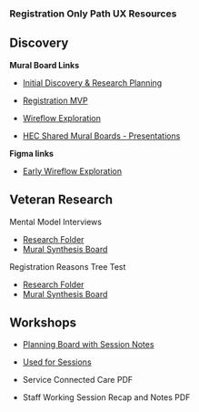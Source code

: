 ### Registration Only Path UX Resources



## Discovery
**Mural Board Links**
- [Initial Discovery & Research Planning](https://app.mural.co/t/departmentofveteransaffairs9999/m/departmentofveteransaffairs9999/1684348883203/49fc4ff1bf31f3cabe200663708c1002645b447f?sender=uadf1ed7fe7c76f0914967329)
- [Registration MVP](https://app.mural.co/t/departmentofveteransaffairs9999/m/departmentofveteransaffairs9999/1697236808091/d46ade25165c13764b7f8334ade21f20eed61038?sender=uadf1ed7fe7c76f0914967329)
- [Wireflow Exploration](https://app.mural.co/t/departmentofveteransaffairs9999/m/departmentofveteransaffairs9999/1696891719955/7e17ac86124fb9dcc6322be634ccdc4e8eb00a0a?sender=uadf1ed7fe7c76f0914967329)

- [HEC Shared Mural Boards - Presentations](https://app.mural.co/t/departmentofveteransaffairs9999/r/1670613238628?folderUuid=eb1cd9df-3cca-4008-9d32-29c42520a4ba)


**Figma links**
- [Early Wireflow Exploration](https://www.figma.com/file/UljiHam46o5DItC5iDgmPd/10-10EZ?type=design&node-id=0-27736&mode=design&t=QtvOjr8hfc7qYLrl-0)
  

## Veteran Research

Mental Model Interviews
- [Research Folder](https://github.com/department-of-veterans-affairs/va.gov-team/tree/master/products/health-care/application/va-application/research/2023-06-Registration%20flow%20exploration)
- [Mural Synthesis Board](https://app.mural.co/t/departmentofveteransaffairs9999/m/departmentofveteransaffairs9999/1694534503317/64631db1993138149052aa6f858d17e1aab57f5a?sender=uadf1ed7fe7c76f0914967329)

Registration Reasons Tree Test
- [Research Folder](https://github.com/department-of-veterans-affairs/va.gov-team/tree/master/products/health-care/application/va-application/research/2023-11-Registration%20Reasons%20Tree%20Test)
- [Mural Synthesis Board](https://app.mural.co/t/departmentofveteransaffairs9999/m/departmentofveteransaffairs9999/1700003975101/6149b2a464425891624dd5bd0508b70164fa0920?sender=uadf1ed7fe7c76f0914967329)


## Workshops

- [Planning Board with Session Notes](https://app.mural.co/t/departmentofveteransaffairs9999/m/departmentofveteransaffairs9999/1702079427539/3151e3fa9a7eed55d21d5e39cb981938c5d2484a?sender=uadf1ed7fe7c76f0914967329)
- [Used for Sessions](https://app.mural.co/t/departmentofveteransaffairs9999/m/departmentofveteransaffairs9999/1706634261021/f1e1dafb24abcea144cc5e539f26011254c04d8c?sender=uadf1ed7fe7c76f0914967329)

- Service Connected Care PDF
- Staff Working Session Recap and Notes PDF

